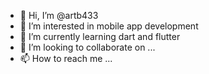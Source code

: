 - 👋 Hi, I’m @artb433
- 👀 I’m interested in mobile app development
- 🌱 I’m currently learning dart and flutter
- 💞️ I’m looking to collaborate on ...
- 📫 How to reach me ...

<!---
artb433/artb433 is a ✨ special ✨ repository because its `README.md` (this file) appears on your GitHub profile.
You can click the Preview link to take a look at your changes.
--->
